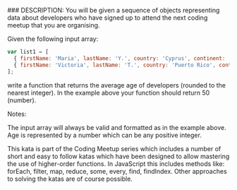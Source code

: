 ### DESCRIPTION:
You will be given a sequence of objects representing data about developers who have signed up to attend the next coding meetup that you are organising.

Given the following input array:
```js
var list1 = [
  { firstName: 'Maria', lastName: 'Y.', country: 'Cyprus', continent: 'Europe', age: 30, language: 'Java' },
  { firstName: 'Victoria', lastName: 'T.', country: 'Puerto Rico', continent: 'Americas', age: 70, language: 'Python' },
];
```
write a function that returns the average age of developers (rounded to the nearest integer). In the example above your function should return 50 (number).

Notes:

The input array will always be valid and formatted as in the example above.
Age is represented by a number which can be any positive integer.




This kata is part of the Coding Meetup series which includes a number of short and easy to follow katas which have been designed to allow mastering the use of higher-order functions. In JavaScript this includes methods like: forEach, filter, map, reduce, some, every, find, findIndex. Other approaches to solving the katas are of course possible.